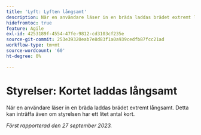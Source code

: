 ```yaml
---
title: 'Lyft: Lyften långsamt'
description: När en användare läser in en bräda laddas brädet extremt långsamt. Detta kan inträffa även om styrelsen har ett litet antal kort.
hidefromtoc: true
feature: Agile
exl-id: 4253189f-4554-47fe-9812-cd3103cf235e
source-git-commit: 253e39320eab7e8d83f1a0a939cedfb87fcc21ad
workflow-type: tm+mt
source-wordcount: '60'
ht-degree: 0%

---
```


# Styrelser: Kortet laddas långsamt

När en användare läser in en bräda laddas brädet extremt långsamt. Detta kan inträffa även om styrelsen har ett litet antal kort.

_Först rapporterad den 27 september 2023._
